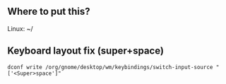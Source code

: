 ## Where to put this?
Linux: ~/

## Keyboard layout fix (super+space)
```dconf write /org/gnome/desktop/wm/keybindings/switch-input-source "['<Super>space']"```

